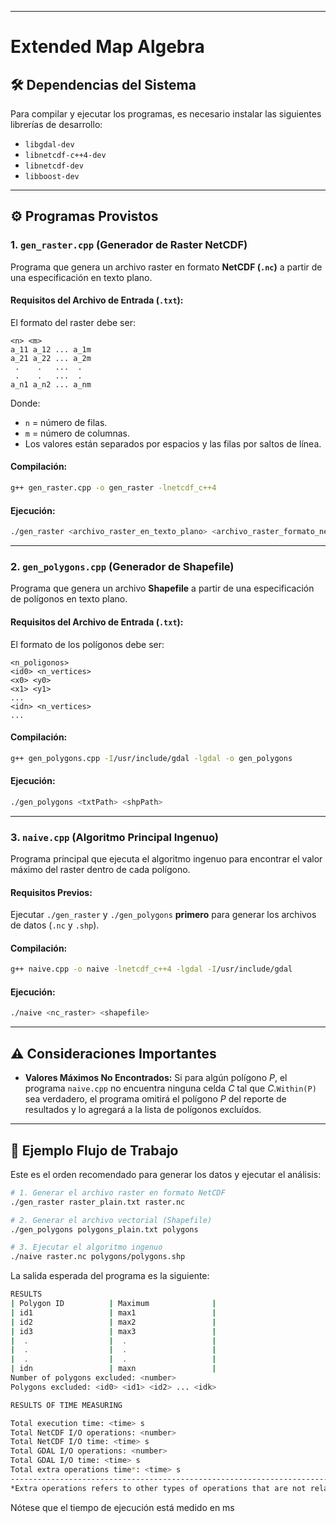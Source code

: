 -----

# Extended Map Algebra

## 🛠️ Dependencias del Sistema

Para compilar y ejecutar los programas, es necesario instalar las siguientes librerías de desarrollo:

  * `libgdal-dev`
  * `libnetcdf-c++4-dev`
  * `libnetcdf-dev`
  * `libboost-dev`

-----

## ⚙️ Programas Provistos

### 1\. `gen_raster.cpp` (Generador de Raster NetCDF)

Programa que genera un archivo raster en formato **NetCDF (`.nc`)** a partir de una especificación en texto plano.

#### Requisitos del Archivo de Entrada (`.txt`):

El formato del raster debe ser:

```
<n> <m>
a_11 a_12 ... a_1m
a_21 a_22 ... a_2m
 .    .   ...  .
 .    .   ...  .
a_n1 a_n2 ... a_nm
```

Donde:

  * `n` = número de filas.
  * `m` = número de columnas.
  * Los valores están separados por espacios y las filas por saltos de línea.

#### Compilación:

```bash
g++ gen_raster.cpp -o gen_raster -lnetcdf_c++4
```

#### Ejecución:

```bash
./gen_raster <archivo_raster_en_texto_plano> <archivo_raster_formato_netcdf>
```

-----

### 2\. `gen_polygons.cpp` (Generador de Shapefile)

Programa que genera un archivo **Shapefile** a partir de una especificación de polígonos en texto plano.

#### Requisitos del Archivo de Entrada (`.txt`):

El formato de los polígonos debe ser:

```
<n_poligonos>
<id0> <n_vertices>
<x0> <y0>
<x1> <y1>
...
<idn> <n_vertices>
...
```

#### Compilación:

```bash
g++ gen_polygons.cpp -I/usr/include/gdal -lgdal -o gen_polygons
```

#### Ejecución:

```bash
./gen_polygons <txtPath> <shpPath>
```

-----

### 3\. `naive.cpp` (Algoritmo Principal Ingenuo)

Programa principal que ejecuta el algoritmo ingenuo para encontrar el valor máximo del raster dentro de cada polígono.

#### Requisitos Previos:

Ejecutar `./gen_raster` y `./gen_polygons` **primero** para generar los archivos de datos (`.nc` y `.shp`).

#### Compilación:

```bash
g++ naive.cpp -o naive -lnetcdf_c++4 -lgdal -I/usr/include/gdal
```

#### Ejecución:

```bash
./naive <nc_raster> <shapefile>
```

-----

## ⚠️ Consideraciones Importantes

  * **Valores Máximos No Encontrados:** Si para algún polígono $P$, el programa `naive.cpp` no encuentra ninguna celda $C$ tal que $C$.`Within(P)` sea verdadero, el programa omitirá el polígono $P$ del reporte de resultados y lo agregará a la lista de polígonos excluídos.

-----

## 🔁 Ejemplo Flujo de Trabajo

Este es el orden recomendado para generar los datos y ejecutar el análisis:

```bash
# 1. Generar el archivo raster en formato NetCDF
./gen_raster raster_plain.txt raster.nc

# 2. Generar el archivo vectorial (Shapefile)
./gen_polygons polygons_plain.txt polygons

# 3. Ejecutar el algoritmo ingenuo
./naive raster.nc polygons/polygons.shp
```

La salida esperada del programa es la siguiente:

```bash
RESULTS
| Polygon ID          | Maximum              |
| id1                 | max1                 |
| id2                 | max2                 |
| id3                 | max3                 |
|  .                  |  .                   |
|  .                  |  .                   |
|  .                  |  .                   |
| idn                 | maxn                 |
Number of polygons excluded: <number>
Polygons excluded: <id0> <id1> <id2> ... <idk>

RESULTS OF TIME MEASURING

Total execution time: <time> s 
Total NetCDF I/O operations: <number>
Total NetCDF I/O time: <time> s 
Total GDAL I/O operations: <number>
Total GDAL I/O time: <time> s 
Total extra operations time*: <time> s 
------------------------------------------------------------------------
*Extra operations refers to other types of operations that are not related to NAIVE algorithm as such, for example: converting object types or collecting results.
```

Nótese que el tiempo de ejecución está medido en ms